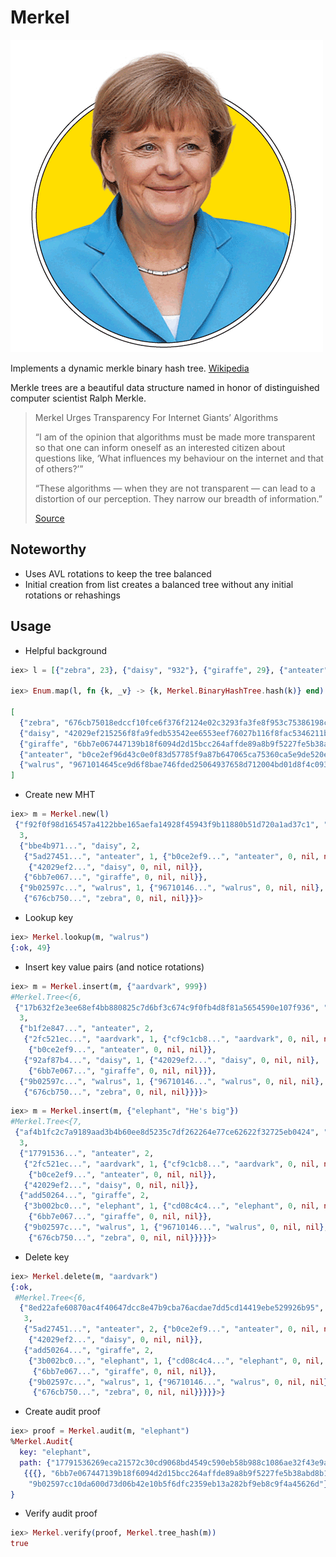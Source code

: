 Merkel
==========
![Logo](https://raw.githubusercontent.com/brpandey/merkel/master/priv/images/merkel.png)

Implements a dynamic merkle binary hash tree. [Wikipedia](https://en.wikipedia.org/wiki/Merkle_tree)

Merkle trees are a beautiful data structure named in honor of distinguished computer scientist Ralph Merkle.

> Merkel Urges Transparency For Internet Giants’ Algorithms
>
> “I am of the opinion that algorithms must be made more transparent so that one 
> can inform oneself as an interested citizen about questions like, ‘What influences my 
> behaviour on the internet and that of others?’” 
>
> “These algorithms — when they are not transparent — can lead to a distortion of our perception. 
> They narrow our breadth of information.”
>> 
> [Source](http://www.newsmediauk.org/Latest/merkel-calls-for-transparency-of-internet-giants-algorithms)

## Noteworthy

* Uses AVL rotations to keep the tree balanced
* Initial creation from list creates a balanced tree without any initial rotations or rehashings

## Usage

* Helpful background

```elixir
iex> l = [{"zebra", 23}, {"daisy", "932"}, {"giraffe", 29}, {"anteater", "12"}, {"walrus", 49}]

iex> Enum.map(l, fn {k, _v} -> {k, Merkel.BinaryHashTree.hash(k)} end)

[
  {"zebra", "676cb75018edccf10fce6f376f2124e02c3293fa3fe8f953c75386198c714514"},
  {"daisy", "42029ef215256f8fa9fedb53542ee6553eef76027b116f8fac5346211b1e473c"},
  {"giraffe", "6bb7e067447139b18f6094d2d15bcc264affde89a8b9f5227fe5b38abd8b19d7"},
  {"anteater", "b0ce2ef96d43c0e0f83d57785f9a87b647065ca75360ca5e9de520e7f690c3f9"},
  {"walrus", "9671014645ce9d6f8bae746fded25064937658d712004bd01d8f4c093c387bf3"}
]

```

* Create new MHT

```elixir
iex> m = Merkel.new(l)                                                                              
 {"f92f0f98d165457a4122bbe165aefa14928f45943f9b11880b51d720a1ad37c1", "giraffe",
  3,
  {"bbe4b971...", "daisy", 2,
   {"5ad27451...", "anteater", 1, {"b0ce2ef9...", "anteater", 0, nil, nil},
    {"42029ef2...", "daisy", 0, nil, nil}},
   {"6bb7e067...", "giraffe", 0, nil, nil}},
  {"9b02597c...", "walrus", 1, {"96710146...", "walrus", 0, nil, nil},
   {"676cb750...", "zebra", 0, nil, nil}}}>
```

* Lookup key

```elixir
iex> Merkel.lookup(m, "walrus")
{:ok, 49}
```

* Insert key value pairs (and notice rotations)

```elixir
iex> m = Merkel.insert(m, {"aardvark", 999})
#Merkel.Tree<{6,
 {"17b632f2e3ee68ef4bb880825c7d6bf3c674c9f0fb4d8f81a5654590e107f936", "giraffe",
  3,
  {"b1f2e847...", "anteater", 2,
   {"2fc521ec...", "aardvark", 1, {"cf9c1cb8...", "aardvark", 0, nil, nil},
    {"b0ce2ef9...", "anteater", 0, nil, nil}},
   {"92af87b4...", "daisy", 1, {"42029ef2...", "daisy", 0, nil, nil},
    {"6bb7e067...", "giraffe", 0, nil, nil}}},
  {"9b02597c...", "walrus", 1, {"96710146...", "walrus", 0, nil, nil},
   {"676cb750...", "zebra", 0, nil, nil}}}}>
```

```elixir
iex> m = Merkel.insert(m, {"elephant", "He's big"})
#Merkel.Tree<{7,
 {"af4b1fc2c7a9189aad3b4b60ee8d5235c7df262264e77ce62622f32725eb0424", "daisy",
  3,
  {"17791536...", "anteater", 2,
   {"2fc521ec...", "aardvark", 1, {"cf9c1cb8...", "aardvark", 0, nil, nil},
    {"b0ce2ef9...", "anteater", 0, nil, nil}},
   {"42029ef2...", "daisy", 0, nil, nil}},
  {"add50264...", "giraffe", 2,
   {"3b002bc0...", "elephant", 1, {"cd08c4c4...", "elephant", 0, nil, nil},
    {"6bb7e067...", "giraffe", 0, nil, nil}},
   {"9b02597c...", "walrus", 1, {"96710146...", "walrus", 0, nil, nil},
    {"676cb750...", "zebra", 0, nil, nil}}}}}>
```

* Delete key

```elixir
iex> Merkel.delete(m, "aardvark")
{:ok,
 #Merkel.Tree<{6,
  {"8ed22afe60870ac4f40647dcc8e47b9cba76acdae7dd5cd14419ebe529926b95", "daisy",
   3,
   {"5ad27451...", "anteater", 2, {"b0ce2ef9...", "anteater", 0, nil, nil},
    {"42029ef2...", "daisy", 0, nil, nil}},
   {"add50264...", "giraffe", 2,
    {"3b002bc0...", "elephant", 1, {"cd08c4c4...", "elephant", 0, nil, nil},
     {"6bb7e067...", "giraffe", 0, nil, nil}},
    {"9b02597c...", "walrus", 1, {"96710146...", "walrus", 0, nil, nil},
     {"676cb750...", "zebra", 0, nil, nil}}}}}>}
```

* Create audit proof

```elixir
iex> proof = Merkel.audit(m, "elephant")
%Merkel.Audit{
  key: "elephant",
  path: {"17791536269eca21572c30cd9068bd4549c590eb58b988c1086ae32f43e9afb4",
   {{{}, "6bb7e067447139b18f6094d2d15bcc264affde89a8b9f5227fe5b38abd8b19d7"},
    "9b02597cc10da600d73d06b42e10b5f6dfc2359eb13a282bf9eb8c9f4a45626d"}}
}
```

* Verify audit proof

```elixir
iex> Merkel.verify(proof, Merkel.tree_hash(m))
true
```